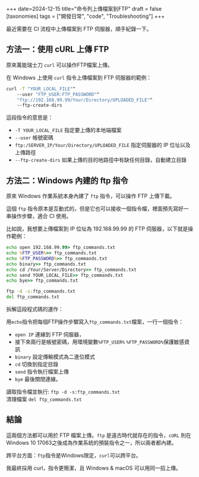 +++
date=2024-12-15
title="命令列上傳檔案到FTP"
draft = false
[taxonomies]
tags = ["開發日常", "code", "Troubleshooting"]
+++

最近需要在 CI 流程中上傳檔案到 FTP 伺服器，順手紀錄一下。

## 方法一：使用 cURL 上傳 FTP

原來萬能瑞士刀 `curl` 可以操作FTP檔案上傳。

在 Windows 上使用 `curl` 指令上傳檔案到 FTP 伺服器的範例：

```bat
curl -T "YOUR_LOCAL_FILE"^
    --user "FTP_USER:FTP_PASSWORD"^
    "ftp://192.168.99.99/Your/Directory/UPLOADED_FILE"^
    --ftp-create-dirs
```

這段指令的意思是：

- `-T YOUR_LOCAL_FILE` 指定要上傳的本地端檔案
- `--user` 帳號密碼
- `ftp:/SERVER_IP/Your/Directory/UPLOADED_FILE` 指定伺服器的 IP 位址以及上傳路徑
- `--ftp-create-dirs` 如果上傳的目的地路徑中有缺任何目錄，自動建立目錄

## 方法二：Windows 內建的 ftp 指令

原來 Windows 作業系統本身內建了 `ftp` 指令，可以操作 FTP 上傳下載。

這個 `ftp` 指令原本是互動式的，但是它也可以接收一個指令檔，裡面預先寫好一串操作步驟，適合 CI 使用。

比如說，我想要上傳檔案到 IP 位址為 192.168.99.99 的 FTP 伺服器，以下就是操作範例：
```bat
echo open 192.168.99.99> ftp_commands.txt
echo %FTP_USER%>> ftp_commands.txt
echo %FTP_PASSWORD%>> ftp_commands.txt
echo binary>> ftp_commands.txt
echo cd /Your/Server/Directory>> ftp_commands.txt
echo send YOUR_LOCAL_FILE>> ftp_commands.txt
echo bye>> ftp_commands.txt

ftp -d -s:ftp_commands.txt
del ftp_commands.txt
```

拆解這段程式碼的運作：

用`echo`指令把每個FTP操作步驟寫入`ftp_commands.txt`檔案，一行一個指令：
- `open IP` 連線到 FTP 伺服器，
- 接下來兩行是帳號密碼，用環境變數`%FTP_USER%` `%FTP_PASSWORD%`保護敏感資訊
- `binary` 設定傳輸模式為二進位模式
- `cd` 切換到指定目錄
- `send` 指令執行檔案上傳
- `bye` 最後關閉連線。

讀取指令檔並執行: `ftp -d -s:ftp_commands.txt` <br/>
清理檔案 `del ftp_commands.txt`

## 結論

這兩個方法都可以用於 FTP 檔案上傳。`ftp` 是遠古時代就存在的指令，`cURL` 則在Windows 10 17063之後成為作業系統的預裝指令之一，所以兩者都內建。

跨平台方面：`ftp`指令是Windows限定，`curl`可以跨平台。

我最終採用 curl，指令更簡潔，且 Windows & macOS 可以用同一招上傳。




